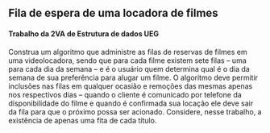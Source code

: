## Fila de espera de uma locadora de filmes
#### Trabalho da 2VA de Estrutura de dados UEG

Construa um algoritmo que administre as filas de reservas de filmes em uma videolocadora, sendo que para cada filme existem sete filas – uma para cada dia da semana – e é o usuário quem determina qual é o dia da semana de sua preferência para alugar um filme. O algoritmo deve permitir inclusões nas filas em qualquer ocasião e remoções das mesmas apenas nos respectivos dias – quando o cliente é comunicado por telefone da disponibilidade do filme e quando é confirmada sua locação ele deve sair da fila para que o próximo possa ser acionado. Considere, nesse trabalho, a existência de apenas uma fita de cada título.
